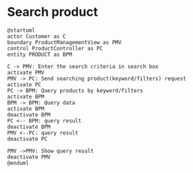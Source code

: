 # Search product

```plantuml
@startuml
actor Customer as C
boundary ProductManagementView as PMV
control ProductController as PC
entity PRODUCT as BPM

C -> PMV: Enter the search criteria in search box
activate PMV
PMV -> PC: Send searching product(keyword/filters) request
activate PC
PC -> BPM: Query products by keyword/filters
activate BPM
BPM -> BPM: Query data
activate BPM
deactivate BPM
PC <-- BPM: query result
deactivate BPM
PMV <--PC: query result
deactivate PC

PMV ->PMV: Show query result
deactivate PMV
@enduml
```

<!-- diagram id="sequence-search-product-search-product" -->
